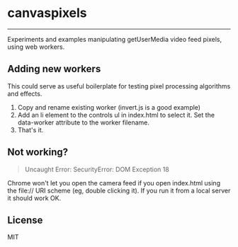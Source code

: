 # canvaspixels
-----
Experiments and examples manipulating getUserMedia video feed pixels, using web workers.

## Adding new workers 
This could serve as useful boilerplate for testing pixel processing algorithms and effects. 

1. Copy and rename existing worker (invert.js is a good example)
2. Add an li element to the controls ul in index.html to select it. Set the data-worker attribute to the worker filename.
3. That's it.

## Not working?
>Uncaught Error: SecurityError: DOM Exception 18 

Chrome won't let you open the camera feed if you open index.html using the file:// URI scheme (eg, double clicking it). If you run it from a local server it should work OK. 

## License
MIT